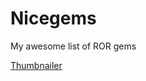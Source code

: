 # Nicegems
My awesome list of ROR gems




[Thumbnailer](https://github.com/gottfrois/link_thumbnailer) 
